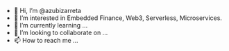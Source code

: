 - 👋 Hi, I’m @azubizarreta
- 👀 I’m interested in Embedded Finance, Web3, Serverless, Microservices.
- 🌱 I’m currently learning ...
- 💞️ I’m looking to collaborate on ...
- 📫 How to reach me ...

<!---
azubizarreta/azubizarreta is a ✨ special ✨ repository because its `README.md` (this file) appears on your GitHub profile.
You can click the Preview link to take a look at your changes.
--->
